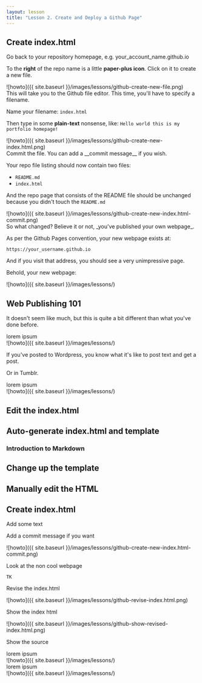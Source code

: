 ```yaml
---
layout: lesson
title: "Lesson 2. Create and Deploy a Github Page"
---
```


## Create index.html

<section class="row">
<div class="col-sm-6">
Go back to your repository homepage, e.g. your_account_name.github.io

To the __right__ of the repo name is a little __paper-plus icon__. Click on it to create a new file.
</div>
<div class="col-sm-6">
![howto]({{ site.baseurl }}/images/lessons/github-create-new-file.png)
</div>
</section>


<section class="row">
<div class="col-sm-6">
This will take you to the Github file editor. This time, you'll have to specify a filename.

Name your filename: `index.html`

Then type in some __plain-text__ nonsense, like: `Hello world this is my portfolio homepage!`
</div>
<div class="col-sm-6">
![howto]({{ site.baseurl }}/images/lessons/github-create-new-index.html.png)
</div>
</section>


<section class="row">
<div class="col-sm-6">
Commit the file. You can add a __commit message__ if you wish.

Your repo file listing should now contain two files:

- `README.md`
- `index.html`

And the repo page that consists of the README file should be unchanged because you didn't touch the `README.md`
</div>
<div class="col-sm-6">
![howto]({{ site.baseurl }}/images/lessons/github-create-new-index.html-commit.png)
</div>
</section>



<section class="row">
<div class="col-sm-6">
So what changed? Believe it or not, _you've published your own webpage_.

As per the Github Pages convention, your new webpage exists at: 

`https://your_username.github.io`

And if you visit that address, you should see a very unimpressive page.
</div>
<div class="col-sm-6">

Behold, your new webpage:

![howto]({{ site.baseurl }}/images/lessons/)
</div>
</section>



## Web Publishing 101

It doesn't seem like much, but this is quite a bit different than what you've done before.

<section class="row">
<div class="col-sm-6">
lorem ipsum
</div>
<div class="col-sm-6">
![howto]({{ site.baseurl }}/images/lessons/)
</div>
</section>


If you've posted to Wordpress, you know what it's like to post text and get a post.

Or in Tumblr.


<section class="row">
<div class="col-sm-6">
lorem ipsum
</div>
<div class="col-sm-6">
![howto]({{ site.baseurl }}/images/lessons/)
</div>
</section>






## Edit the index.html


## Auto-generate index.html and template


### Introduction to Markdown



## Change up the template



## Manually edit the HTML



## Create index.html




Add some text



Add a commit message if you want

![howto]({{ site.baseurl }}/images/lessons/github-create-new-index.html-commit.png)


Look at the non cool webpage 

    TK



Revise the index.html

![howto]({{ site.baseurl }}/images/lessons/github-revise-index.html.png)


Show the index html

![howto]({{ site.baseurl }}/images/lessons/github-show-revised-index.html.png)



Show the source








<section class="row">
<div class="col-sm-6">
lorem ipsum
</div>
<div class="col-sm-6">
![howto]({{ site.baseurl }}/images/lessons/)
</div>
</section>



<section class="row">
<div class="col-sm-6">
lorem ipsum
</div>
<div class="col-sm-6">
![howto]({{ site.baseurl }}/images/lessons/)
</div>
</section>
